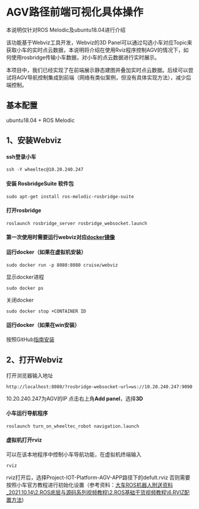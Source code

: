 # AGV路径前端可视化具体操作
本说明仅针对ROS Melodic及ubuntu18.04进行介绍

该功能基于Webviz工具开发，Webviz的3D Panel可以通过勾选小车对应Topic来获取小车的实时点云数据，本说明将介绍在使用Rviz程序控制AGV的情况下，如何使用rosbridge传输小车数据，对小车的点云数据进行实时展示。

本项目中，我们已经实现了在前端展示静态建图并叠加实时点云数据。后续可以尝试将AGV导航控制集成到前端（网络有类似案例，但没有具体实现方法），减少后端控制。
## 基本配置
ubuntu18.04 + ROS Melodic
## 1、安装Webviz
#### ssh登录小车

```
ssh -Y wheeltec@10.20.240.247
```
#### 安装 RosbridgeSuite 软件包
```
sudo apt-get install ros-melodic-rosbridge-suite
```

#### 打开rosbridge
```
roslaunch rosbridge_server rosbridge_websocket.launch
```
#### 第一次使用时需要运行webviz对应[docker镜像](https://blog.csdn.net/weixin_43134049/article/details/124476759)

#### 运行docker（如果在虚拟机安装）

```
sudo docker run -p 8080:8080 cruise/webviz
```

显示docker进程

```
sudo docker ps
```

关闭docker
```
sudo docker stop +CONTAINER ID
```
#### 运行docker（如果在win安装）
按照GitHub[指南安装](https://github.com/cruise-automation/webviz)

## 2、打开Webviz
打开浏览器输入地址
```
http://localhost:8080/?rosbridge-websocket-url=ws://10.20.240.247:9090
```
10.20.240.247为AGV的IP
点击右上角**Add panel**，选择**3D**

#### 小车运行导航程序
```
roslaunch turn_on_wheeltec_robot navigation.launch
```

#### 虚拟机打开rviz
可以在该本地程序中控制小车导航功能，在虚拟机终端输入
```
rviz
```
rviz打开后，选择Project-IOT-Platform-AGV-APP路径下的defult.rviz 否则需要按照小车官方教程进行初始化设置（参考资料：<u>大车ROS机器人附送资料_2021.10.14\2.ROS底层与源码系列视频教程\2.ROS基础干货视频教程\6.RVIZ配置方法</u>)

